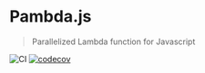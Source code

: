 # Pambda.js 
>  Parallelized Lambda function for Javascript

![CI](https://github.com/tim-hub/pambdajs/workflows/Node.js%20CI/badge.svg) [![codecov](https://codecov.io/gh/tim-hub/pambdajs/branch/master/graph/badge.svg)](https://codecov.io/gh/tim-hub/pambda.js)


